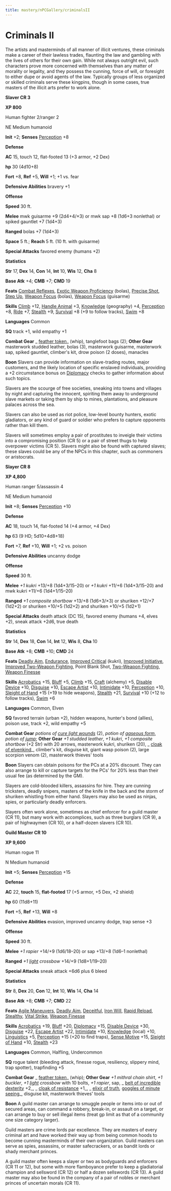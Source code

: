 ```yaml
---
title: mastery/nPCGallery/criminalsII
---
```

# Criminals II

The artists and masterminds of all manner of illicit ventures, these criminals make a career of their lawless trades, flaunting the law and gambling with the lives of others for their own gain. While not always outright evil, such characters prove more concerned with themselves than any matter of morality or legality, and they possess the cunning, force of will, or foresight to either dupe or avoid agents of the law. Typically groups of less organized or skilled criminals serve these kingpins, though in some cases, true masters of the illicit arts prefer to work alone.

**Slaver CR 3**

**XP 800**

Human fighter 2/ranger 2

NE Medium humanoid

**Init** +2; **Senses** [Perception](../../skills/perception.md#_perception) +8

**Defense**

**AC** 15, touch 12, flat-footed 13 (+3 armor, +2 Dex)

**hp** 30 (4d10+8)

**Fort** +8, **Ref** +5, **Will** +1; +1 vs. fear

**Defensive Abilities** bravery +1

**Offense**

**Speed** 30 ft.

**Melee** mwk guisarme +9 (2d4+4/×3) or mwk sap +8 (1d6+3 nonlethal) or spiked gauntlet +7 (1d4+3)

**Ranged** bolas +7 (1d4+3)

**Space** 5 ft.; **Reach** 5 ft. (10 ft. with guisarme)

**Special Attacks** favored enemy (humans +2)

**Statistics**

**Str** 17, **Dex** 14, **Con** 14, **Int** 10, **Wis** 12, **Cha** 8

**Base Atk** +4; **CMB** +7; **CMD** 19

**Feats** [Combat Reflexes](../../feats.md#_combat-reflexes), [Exotic Weapon Proficiency](../../feats.md#_exotic-weapon-proficiency) (bolas), [Precise Shot](../../feats.md#_precise-shot), [Step Up](../../feats.md#_step-up), [Weapon Focus](../../feats.md#_weapon-focus) (bolas), [Weapon Focus](../../feats.md#_weapon-focus) (guisarme)

**Skills** [Climb](../../skills/climb.md#_climb) +12, [Handle Animal](../../skills/handleAnimal.md#_handle-animal) +3, [Knowledge](../../skills/knowledge.md#_knowledge) (geography) +4, [Perception](../../skills/perception.md#_perception) +8, [Ride](../../skills/ride.md#_ride) +7, [Stealth](../../skills/stealth.md#_stealth) +9, [Survival](../../skills/survival.md#_survival) +8 (+9 to follow tracks), [Swim](../../skills/swim.md#_swim) +8

**Languages** Common

**SQ** track +1, wild empathy +1

**Combat Gear** _ [feather token](../../magicItems/wondrousItems.md#_feather-token)_ (whip), tanglefoot bags (2); **Other Gear** masterwork studded leather, bolas (3), masterwork guisarme, masterwork sap, spiked gauntlet, climber's kit, drow poison (2 doses), manacles

**Boon** Slavers can provide information on slave-trading routes, major customers, and the likely location of specific enslaved individuals, providing a +2 circumstance bonus on [Diplomacy](../../skills/diplomacy.md#_diplomacy) checks to gather information about such topics.

Slavers are the scourge of free societies, sneaking into towns and villages by night and capturing the innocent, spiriting them away to underground slave markets or taking them by ship to mines, plantations, and pleasure palaces across the sea.

Slavers can also be used as riot police, low-level bounty hunters, exotic gladiators, or any kind of guard or soldier who prefers to capture opponents rather than kill them.

Slavers will sometimes employ a pair of prostitutes to inveigle their victims into a compromising position (CR 5) or a pair of street thugs to help overpower victims (CR 5). Slavers might also be found with captured slaves; these slaves could be any of the NPCs in this chapter, such as commoners or aristocrats.

**Slayer CR 8**

**XP 4,800**

Human ranger 5/assassin 4

NE Medium humanoid

**Init** +8; **Senses** [Perception](../../skills/perception.md#_perception) +10

**Defense**

**AC** 18, touch 14, flat-footed 14 (+4 armor, +4 Dex)

**hp** 63 (9 HD; 5d10+4d8+18)

**Fort** +7, **Ref** +10, **Will** +1; +2 vs. poison

**Defensive Abilities** uncanny dodge

**Offense**

**Speed** 30 ft.

**Melee** _+1 kukri_ +13/+8 (1d4+3/15–20) or _+1 kukri_ +11/+6 (1d4+3/15–20) and mwk kukri +11/+6 (1d4+1/15–20)

**Ranged** _+1 composite shortbow_ +13/+8 (1d6+3/×3) or shuriken +12/+7 (1d2+2) or shuriken +10/+5 (1d2+2) and shuriken +10/+5 (1d2+1)

**Special Attacks** death attack (DC 15), favored enemy (humans +4, elves +2), sneak attack +2d6, true death

**Statistics**

**Str** 14, **Dex** 18, **Con** 14, **Int** 12, **Wis** 8, **Cha** 10

**Base Atk** +8; **CMB** +10; **CMD** 24

**Feats** [Deadly Aim](../../feats.md#_deadly-aim), [Endurance](../../feats.md#_endurance), [Improved Critical](../../feats.md#_improved-critical) (kukri), [Improved Initiative](../../feats.md#_improved-initiative), [Improved Two-Weapon Fighting](../../feats.md#_improved-two-weapon-fighting), Point Blank Shot, [Two-Weapon Fighting](../../feats.md#_two-weapon-fighting), [Weapon Finesse](../../feats.md#_weapon-finesse)

**Skills** [Acrobatics](../../skills/acrobatics.md#_acrobatics) +15, [Bluff](../../skills/bluff.md#_bluff) +5, [Climb](../../skills/climb.md#_climb) +15, [Craft](../../skills/craft.md#_craft) (alchemy) +5, [Disable Device](../../skills/disableDevice.md#_disable-device) +10, [Disguise](../../skills/disguise.md#_disguise) +10, [Escape Artist](../../skills/escapeArtist.md#_escape-artist) +10, [Intimidate](../../skills/intimidate.md#_intimidate) +10, [Perception](../../skills/perception.md#_perception) +10, [Sleight of Hand](../../skills/sleightOfHand.md#_sleight-of-hand) +15 (+19 to hide weapons), [Stealth](../../skills/stealth.md#_stealth) +21, [Survival](../../skills/survival.md#_survival) +10 (+12 to follow tracks), [Swim](../../skills/swim.md#_swim) +6

**Languages** Common, Elven

**SQ** favored terrain (urban +2), hidden weapons, hunter's bond (allies), poison use, track +2, wild empathy +5

**Combat Gear** _potions of [cure light wounds](../../spells/cureLightWounds.md#_cure-light-wounds)_ (2), _potion of [gaseous form](../../spells/gaseousForm.md#_gaseous-form)_, _potion of [jump](../../spells/jump.md#_jump)_; **Other Gear** _+1 studded leather_, _+1 kukri_, _+1 composite shortbow_ (+2 Str) with 20 arrows, masterwork kukri, shuriken (20), _ [cloak of elvenkind](../../magicItems/wondrousItems.md#_cloak-of-elvenkind)_, climber's kit, disguise kit, giant wasp poison (2), large scorpion venom (2), masterwork thieves' tools

**Boon** Slayers can obtain poisons for the PCs at a 20% discount. They can also arrange to kill or capture targets for the PCs' for 20% less than their usual fee (as determined by the GM).

Slayers are cold-blooded killers, assassins for hire. They are cunning tricksters, deadly snipers, masters of the knife in the back and the storm of shuriken whistling from either hand. Slayers may also be used as ninjas, spies, or particularly deadly enforcers.

Slayers often work alone, sometimes as chief enforcer for a guild master (CR 11), but many work with accomplices, such as three burglars (CR 9), a pair of highwaymen (CR 10), or a half-dozen slavers (CR 10).

**Guild Master CR 10**

**XP 9,600**

Human rogue 11

N Medium humanoid

**Init** +5; **Senses** [Perception](../../skills/perception.md#_perception) +15

**Defense**

**AC** 22, **touch** 15, **flat-footed** 17 (+5 armor, +5 Dex, +2 shield)

**hp** 60 (11d8+11)

**Fort** +5, **Ref** +13, **Will** +8

**Defensive Abilities** evasion, improved uncanny dodge, trap sense +3

**Offense**

**Speed** 30 ft.

**Melee** _+1 rapier_ +14/+9 (1d6/18–20) or sap +13/+8 (1d6–1 nonlethal)

**Ranged** _+1 [light](../../spells/light.md#_light) crossbow_ +14/+9 (1d8+1/19–20)

**Special Attacks** sneak attack +6d6 plus 6 bleed

**Statistics**

**Str** 8, **Dex** 20, **Con** 12, **Int** 10, **Wis** 14, **Cha** 14

**Base Atk** +8; **CMB** +7; **CMD** 22

**Feats** [Agile Maneuvers](../../feats.md#_agile-maneuvers), [Deadly Aim](../../feats.md#_deadly-aim), [Deceitful](../../feats.md#_deceitful), [Iron Will](../../feats.md#_iron-will), [Rapid Reload](../../feats.md#_rapid-reload), [Stealthy](../../feats.md#_stealthy), [Vital Strike](../../feats.md#_vital-strike), [Weapon Finesse](../../feats.md#_weapon-finesse)

**Skills** [Acrobatics](../../skills/acrobatics.md#_acrobatics) +19, [Bluff](../../skills/bluff.md#_bluff) +20, [Diplomacy](../../skills/diplomacy.md#_diplomacy) +15, [Disable Device](../../skills/disableDevice.md#_disable-device) +30, [Disguise](../../skills/disguise.md#_disguise) +22, [Escape Artist](../../skills/escapeArtist.md#_escape-artist) +22, [Intimidate](../../skills/intimidate.md#_intimidate) +10, [Knowledge](../../skills/knowledge.md#_knowledge) (local) +10, [Linguistics](../../skills/linguistics.md#_linguistics) +5, [Perception](../../skills/perception.md#_perception) +15 (+20 to find traps), [Sense Motive](../../skills/senseMotive.md#_sense-motive) +15, [Sleight of Hand](../../skills/sleightOfHand.md#_sleight-of-hand) +10, [Stealth](../../skills/stealth.md#_stealth) +23

**Languages** Common, Halfling, Undercommon

**SQ** rogue talent (bleeding attack, finesse rogue, resiliency, slippery mind, trap spotter), trapfinding +5

**Combat Gear** _ [feather token](../../magicItems/wondrousItems.md#_feather-token)_ (whip); **Other Gear** _+1 mithral chain shirt_, _+1 buckler_, _+1 [light](../../spells/light.md#_light) crossbow_ with 10 bolts, _+1 rapier_, sap, _ [belt of incredible dexterity](../../magicItems/wondrousItems.md#_belt-of-incredible-dexterity) +2_, _ [cloak of resistance](../../magicItems/wondrousItems.md#_cloak-of-resistance) +1_, _ [elixir of truth](../../magicItems/wondrousItems.md#_elixir-of-truth)_,_ [goggles of minute seeing](../../magicItems/wondrousItems.md#_goggles-of-minute-seeing)_, disguise kit, masterwork thieves' tools

**Boon** A guild master can arrange to smuggle people or items into or out of secured areas, can command a robbery, break-in, or assault on a target, or can arrange to buy or sell illegal items (treat gp limit as that of a community one size category larger).

Guild masters are crime lords par excellence. They are masters of every criminal art and have worked their way up from being common hoods to become cunning masterminds of their own organization. Guild masters can serve as spies, assassins, or master safecrackers, or as bandit lords or shady merchant princes.

A guild master often keeps a slayer or two as bodyguards and enforcers (CR 11 or 12), but some with more flamboyance prefer to keep a gladiatorial champion and sellsword (CR 12) or half a dozen sellswords (CR 13). A guild master may also be found in the company of a pair of nobles or merchant princes of uncertain morals (CR 11).

